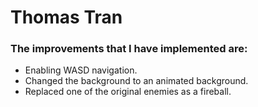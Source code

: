 # Thomas Tran

### The improvements that I have implemented are:
- Enabling WASD navigation.
- Changed the background to an animated background.
- Replaced one of the original enemies as a fireball.